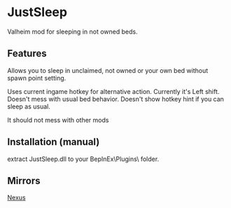 # JustSleep
Valheim mod for sleeping in not owned beds.

## Features
Allows you to sleep in unclaimed, not owned or your own bed without spawn point setting.

Uses current ingame hotkey for alternative action. 
Currently it's Left shift. Doesn't mess with usual bed behavior. Doesn't show hotkey hint if you can sleep as usual.

It should not mess with other mods

## Installation (manual)
extract JustSleep.dll to your BepInEx\Plugins\ folder.

## Mirrors

[Nexus](https://www.nexusmods.com/valheim/mods/2561)